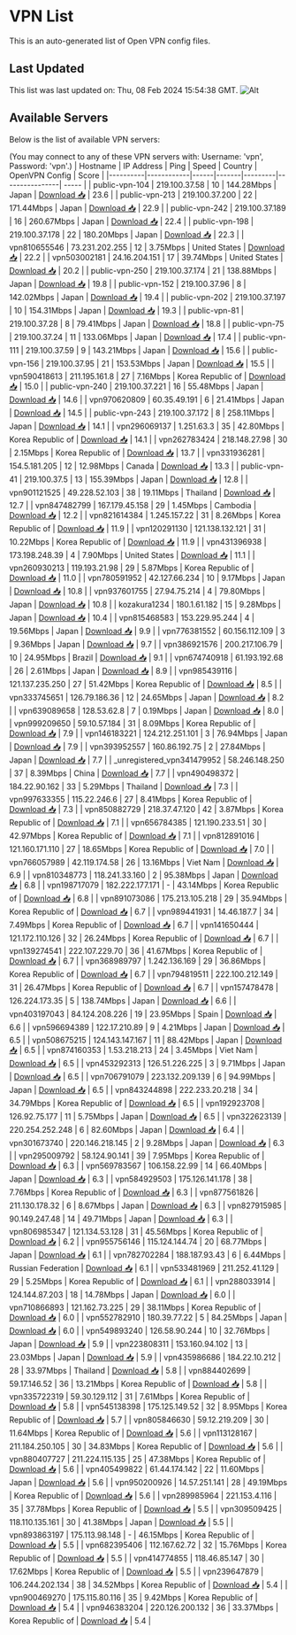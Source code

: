 # VPN List

This is an auto-generated list of Open VPN config files.

## Last Updated

This list was last updated on: Thu, 08 Feb 2024 15:54:38 GMT.
![Alt](https://repobeats.axiom.co/api/embed/186b98318ef1479477931607c1ad7d823f12451f.svg "Repobeats analytics image")

## Available Servers

Below is the list of available VPN servers:

(You may connect to any of these VPN servers with: Username: 'vpn', Password: 'vpn'.)
| Hostname | IP Address | Ping | Speed | Country | OpenVPN Config | Score |
|----------|------------|------|-------|---------|----------------| ----- |
| public-vpn-104 | 219.100.37.58 | 10 | 144.28Mbps | Japan | [Download 📥](./configs/server_0_JP.ovpn) | 23.6 |
| public-vpn-213 | 219.100.37.200 | 22 | 171.44Mbps | Japan | [Download 📥](./configs/server_1_JP.ovpn) | 22.9 |
| public-vpn-242 | 219.100.37.189 | 16 | 260.67Mbps | Japan | [Download 📥](./configs/server_2_JP.ovpn) | 22.4 |
| public-vpn-198 | 219.100.37.178 | 22 | 180.20Mbps | Japan | [Download 📥](./configs/server_3_JP.ovpn) | 22.3 |
| vpn810655546 | 73.231.202.255 | 12 | 3.75Mbps | United States | [Download 📥](./configs/server_4_US.ovpn) | 22.2 |
| vpn503002181 | 24.16.204.151 | 17 | 39.74Mbps | United States | [Download 📥](./configs/server_5_US.ovpn) | 20.2 |
| public-vpn-250 | 219.100.37.174 | 21 | 138.88Mbps | Japan | [Download 📥](./configs/server_6_JP.ovpn) | 19.8 |
| public-vpn-152 | 219.100.37.96 | 8 | 142.02Mbps | Japan | [Download 📥](./configs/server_7_JP.ovpn) | 19.4 |
| public-vpn-202 | 219.100.37.197 | 10 | 154.31Mbps | Japan | [Download 📥](./configs/server_8_JP.ovpn) | 19.3 |
| public-vpn-81 | 219.100.37.28 | 8 | 79.41Mbps | Japan | [Download 📥](./configs/server_9_JP.ovpn) | 18.8 |
| public-vpn-75 | 219.100.37.24 | 11 | 133.06Mbps | Japan | [Download 📥](./configs/server_10_JP.ovpn) | 17.4 |
| public-vpn-111 | 219.100.37.59 | 9 | 143.21Mbps | Japan | [Download 📥](./configs/server_11_JP.ovpn) | 15.6 |
| public-vpn-156 | 219.100.37.95 | 21 | 153.53Mbps | Japan | [Download 📥](./configs/server_12_JP.ovpn) | 15.5 |
| vpn590418613 | 211.195.161.8 | 27 | 7.16Mbps | Korea Republic of | [Download 📥](./configs/server_13_KR.ovpn) | 15.0 |
| public-vpn-240 | 219.100.37.221 | 16 | 55.48Mbps | Japan | [Download 📥](./configs/server_14_JP.ovpn) | 14.6 |
| vpn970620809 | 60.35.49.191 | 6 | 21.41Mbps | Japan | [Download 📥](./configs/server_15_JP.ovpn) | 14.5 |
| public-vpn-243 | 219.100.37.172 | 8 | 258.11Mbps | Japan | [Download 📥](./configs/server_16_JP.ovpn) | 14.1 |
| vpn296069137 | 1.251.63.3 | 35 | 42.80Mbps | Korea Republic of | [Download 📥](./configs/server_17_KR.ovpn) | 14.1 |
| vpn262783424 | 218.148.27.98 | 30 | 2.15Mbps | Korea Republic of | [Download 📥](./configs/server_18_KR.ovpn) | 13.7 |
| vpn331936281 | 154.5.181.205 | 12 | 12.98Mbps | Canada | [Download 📥](./configs/server_19_CA.ovpn) | 13.3 |
| public-vpn-41 | 219.100.37.5 | 13 | 155.39Mbps | Japan | [Download 📥](./configs/server_20_JP.ovpn) | 12.8 |
| vpn901121525 | 49.228.52.103 | 38 | 19.11Mbps | Thailand | [Download 📥](./configs/server_21_TH.ovpn) | 12.7 |
| vpn847482799 | 167.179.45.158 | 29 | 1.45Mbps | Cambodia | [Download 📥](./configs/server_22_KH.ovpn) | 12.2 |
| vpn821614384 | 1.245.157.22 | 31 | 8.26Mbps | Korea Republic of | [Download 📥](./configs/server_23_KR.ovpn) | 11.9 |
| vpn120291130 | 121.138.132.121 | 31 | 10.22Mbps | Korea Republic of | [Download 📥](./configs/server_24_KR.ovpn) | 11.9 |
| vpn431396938 | 173.198.248.39 | 4 | 7.90Mbps | United States | [Download 📥](./configs/server_25_US.ovpn) | 11.1 |
| vpn260930213 | 119.193.21.98 | 29 | 5.87Mbps | Korea Republic of | [Download 📥](./configs/server_26_KR.ovpn) | 11.0 |
| vpn780591952 | 42.127.66.234 | 10 | 9.17Mbps | Japan | [Download 📥](./configs/server_27_JP.ovpn) | 10.8 |
| vpn937601755 | 27.94.75.214 | 4 | 79.80Mbps | Japan | [Download 📥](./configs/server_28_JP.ovpn) | 10.8 |
| kozakura1234 | 180.1.61.182 | 15 | 9.28Mbps | Japan | [Download 📥](./configs/server_29_JP.ovpn) | 10.4 |
| vpn815468583 | 153.229.95.244 | 4 | 19.56Mbps | Japan | [Download 📥](./configs/server_30_JP.ovpn) | 9.9 |
| vpn776381552 | 60.156.112.109 | 3 | 9.36Mbps | Japan | [Download 📥](./configs/server_31_JP.ovpn) | 9.7 |
| vpn386921576 | 200.217.106.79 | 10 | 24.95Mbps | Brazil | [Download 📥](./configs/server_32_BR.ovpn) | 9.1 |
| vpn674740918 | 61.193.192.68 | 26 | 2.61Mbps | Japan | [Download 📥](./configs/server_33_JP.ovpn) | 8.9 |
| vpn985439116 | 121.137.235.250 | 27 | 51.42Mbps | Korea Republic of | [Download 📥](./configs/server_34_KR.ovpn) | 8.5 |
| vpn333745651 | 126.79.186.36 | 12 | 24.65Mbps | Japan | [Download 📥](./configs/server_35_JP.ovpn) | 8.2 |
| vpn639089658 | 128.53.62.8 | 7 | 0.19Mbps | Japan | [Download 📥](./configs/server_36_JP.ovpn) | 8.0 |
| vpn999209650 | 59.10.57.184 | 31 | 8.09Mbps | Korea Republic of | [Download 📥](./configs/server_37_KR.ovpn) | 7.9 |
| vpn146183221 | 124.212.251.101 | 3 | 76.94Mbps | Japan | [Download 📥](./configs/server_38_JP.ovpn) | 7.9 |
| vpn393952557 | 160.86.192.75 | 2 | 27.84Mbps | Japan | [Download 📥](./configs/server_39_JP.ovpn) | 7.7 |
| _unregistered_vpn341479952 | 58.246.148.250 | 37 | 8.39Mbps | China | [Download 📥](./configs/server_40_CN.ovpn) | 7.7 |
| vpn490498372 | 184.22.90.162 | 33 | 5.29Mbps | Thailand | [Download 📥](./configs/server_41_TH.ovpn) | 7.3 |
| vpn997633355 | 115.22.246.6 | 27 | 8.41Mbps | Korea Republic of | [Download 📥](./configs/server_42_KR.ovpn) | 7.3 |
| vpn850882729 | 218.37.47.120 | 42 | 3.87Mbps | Korea Republic of | [Download 📥](./configs/server_43_KR.ovpn) | 7.1 |
| vpn656784385 | 121.190.233.51 | 30 | 42.97Mbps | Korea Republic of | [Download 📥](./configs/server_44_KR.ovpn) | 7.1 |
| vpn812891016 | 121.160.171.110 | 27 | 18.65Mbps | Korea Republic of | [Download 📥](./configs/server_45_KR.ovpn) | 7.0 |
| vpn766057989 | 42.119.174.58 | 26 | 13.16Mbps | Viet Nam | [Download 📥](./configs/server_46_VN.ovpn) | 6.9 |
| vpn810348773 | 118.241.33.160 | 2 | 95.38Mbps | Japan | [Download 📥](./configs/server_47_JP.ovpn) | 6.8 |
| vpn198717079 | 182.222.177.171 | - | 43.14Mbps | Korea Republic of | [Download 📥](./configs/server_48_KR.ovpn) | 6.8 |
| vpn891073086 | 175.213.105.218 | 29 | 35.94Mbps | Korea Republic of | [Download 📥](./configs/server_49_KR.ovpn) | 6.7 |
| vpn989441931 | 14.46.187.7 | 34 | 7.49Mbps | Korea Republic of | [Download 📥](./configs/server_50_KR.ovpn) | 6.7 |
| vpn141650444 | 121.172.110.126 | 32 | 26.24Mbps | Korea Republic of | [Download 📥](./configs/server_51_KR.ovpn) | 6.7 |
| vpn139274541 | 222.107.229.70 | 36 | 41.67Mbps | Korea Republic of | [Download 📥](./configs/server_52_KR.ovpn) | 6.7 |
| vpn368989797 | 1.242.136.169 | 29 | 36.86Mbps | Korea Republic of | [Download 📥](./configs/server_53_KR.ovpn) | 6.7 |
| vpn794819511 | 222.100.212.149 | 31 | 26.47Mbps | Korea Republic of | [Download 📥](./configs/server_54_KR.ovpn) | 6.7 |
| vpn157478478 | 126.224.173.35 | 5 | 138.74Mbps | Japan | [Download 📥](./configs/server_55_JP.ovpn) | 6.6 |
| vpn403197043 | 84.124.208.226 | 19 | 23.95Mbps | Spain | [Download 📥](./configs/server_56_ES.ovpn) | 6.6 |
| vpn596694389 | 122.17.210.89 | 9 | 4.21Mbps | Japan | [Download 📥](./configs/server_57_JP.ovpn) | 6.5 |
| vpn508675215 | 124.143.147.167 | 11 | 88.42Mbps | Japan | [Download 📥](./configs/server_58_JP.ovpn) | 6.5 |
| vpn874160353 | 1.53.218.213 | 24 | 3.45Mbps | Viet Nam | [Download 📥](./configs/server_59_VN.ovpn) | 6.5 |
| vpn453292313 | 126.51.226.225 | 3 | 9.71Mbps | Japan | [Download 📥](./configs/server_60_JP.ovpn) | 6.5 |
| vpn706791079 | 223.132.209.139 | 6 | 94.99Mbps | Japan | [Download 📥](./configs/server_61_JP.ovpn) | 6.5 |
| vpn843244898 | 222.233.20.218 | 34 | 34.79Mbps | Korea Republic of | [Download 📥](./configs/server_62_KR.ovpn) | 6.5 |
| vpn192923708 | 126.92.75.177 | 11 | 5.75Mbps | Japan | [Download 📥](./configs/server_63_JP.ovpn) | 6.5 |
| vpn322623139 | 220.254.252.248 | 6 | 82.60Mbps | Japan | [Download 📥](./configs/server_64_JP.ovpn) | 6.4 |
| vpn301673740 | 220.146.218.145 | 2 | 9.28Mbps | Japan | [Download 📥](./configs/server_65_JP.ovpn) | 6.3 |
| vpn295009792 | 58.124.90.141 | 39 | 7.95Mbps | Korea Republic of | [Download 📥](./configs/server_66_KR.ovpn) | 6.3 |
| vpn569783567 | 106.158.22.99 | 14 | 66.40Mbps | Japan | [Download 📥](./configs/server_67_JP.ovpn) | 6.3 |
| vpn584929503 | 175.126.141.178 | 38 | 7.76Mbps | Korea Republic of | [Download 📥](./configs/server_68_KR.ovpn) | 6.3 |
| vpn877561826 | 211.130.178.32 | 6 | 8.67Mbps | Japan | [Download 📥](./configs/server_69_JP.ovpn) | 6.3 |
| vpn827915985 | 90.149.247.48 | 14 | 49.71Mbps | Japan | [Download 📥](./configs/server_70_JP.ovpn) | 6.3 |
| vpn806985347 | 121.134.53.128 | 31 | 45.56Mbps | Korea Republic of | [Download 📥](./configs/server_71_KR.ovpn) | 6.2 |
| vpn955756146 | 115.124.144.74 | 20 | 68.77Mbps | Japan | [Download 📥](./configs/server_72_JP.ovpn) | 6.1 |
| vpn782702284 | 188.187.93.43 | 6 | 6.44Mbps | Russian Federation | [Download 📥](./configs/server_73_RU.ovpn) | 6.1 |
| vpn533481969 | 211.252.41.129 | 29 | 5.25Mbps | Korea Republic of | [Download 📥](./configs/server_74_KR.ovpn) | 6.1 |
| vpn288033914 | 124.144.87.203 | 18 | 14.78Mbps | Japan | [Download 📥](./configs/server_75_JP.ovpn) | 6.0 |
| vpn710866893 | 121.162.73.225 | 29 | 38.11Mbps | Korea Republic of | [Download 📥](./configs/server_76_KR.ovpn) | 6.0 |
| vpn552782910 | 180.39.77.22 | 5 | 84.25Mbps | Japan | [Download 📥](./configs/server_77_JP.ovpn) | 6.0 |
| vpn549893240 | 126.58.90.244 | 10 | 32.76Mbps | Japan | [Download 📥](./configs/server_78_JP.ovpn) | 5.9 |
| vpn223808311 | 153.160.94.102 | 13 | 23.03Mbps | Japan | [Download 📥](./configs/server_79_JP.ovpn) | 5.9 |
| vpn435986686 | 184.22.10.212 | 28 | 33.97Mbps | Thailand | [Download 📥](./configs/server_80_TH.ovpn) | 5.8 |
| vpn884402699 | 59.17.146.52 | 36 | 13.21Mbps | Korea Republic of | [Download 📥](./configs/server_81_KR.ovpn) | 5.8 |
| vpn335722319 | 59.30.129.112 | 31 | 7.61Mbps | Korea Republic of | [Download 📥](./configs/server_82_KR.ovpn) | 5.8 |
| vpn545138398 | 175.125.149.52 | 32 | 8.95Mbps | Korea Republic of | [Download 📥](./configs/server_83_KR.ovpn) | 5.7 |
| vpn805846630 | 59.12.219.209 | 30 | 11.64Mbps | Korea Republic of | [Download 📥](./configs/server_84_KR.ovpn) | 5.6 |
| vpn113128167 | 211.184.250.105 | 30 | 34.83Mbps | Korea Republic of | [Download 📥](./configs/server_85_KR.ovpn) | 5.6 |
| vpn880407727 | 211.224.115.135 | 25 | 47.38Mbps | Korea Republic of | [Download 📥](./configs/server_86_KR.ovpn) | 5.6 |
| vpn405499822 | 61.44.174.142 | 22 | 11.60Mbps | Japan | [Download 📥](./configs/server_87_JP.ovpn) | 5.6 |
| vpn950200926 | 14.57.251.141 | 28 | 49.19Mbps | Korea Republic of | [Download 📥](./configs/server_88_KR.ovpn) | 5.6 |
| vpn289985964 | 221.153.4.116 | 35 | 37.78Mbps | Korea Republic of | [Download 📥](./configs/server_89_KR.ovpn) | 5.5 |
| vpn309509425 | 118.110.135.161 | 30 | 41.38Mbps | Japan | [Download 📥](./configs/server_90_JP.ovpn) | 5.5 |
| vpn893863197 | 175.113.98.148 | - | 46.15Mbps | Korea Republic of | [Download 📥](./configs/server_91_KR.ovpn) | 5.5 |
| vpn682395406 | 112.167.62.72 | 32 | 15.76Mbps | Korea Republic of | [Download 📥](./configs/server_92_KR.ovpn) | 5.5 |
| vpn414774855 | 118.46.85.147 | 30 | 17.62Mbps | Korea Republic of | [Download 📥](./configs/server_93_KR.ovpn) | 5.5 |
| vpn239647879 | 106.244.202.134 | 38 | 34.52Mbps | Korea Republic of | [Download 📥](./configs/server_94_KR.ovpn) | 5.4 |
| vpn900469270 | 175.115.80.116 | 35 | 9.42Mbps | Korea Republic of | [Download 📥](./configs/server_95_KR.ovpn) | 5.4 |
| vpn946383204 | 220.126.200.132 | 36 | 33.37Mbps | Korea Republic of | [Download 📥](./configs/server_96_KR.ovpn) | 5.4 |
